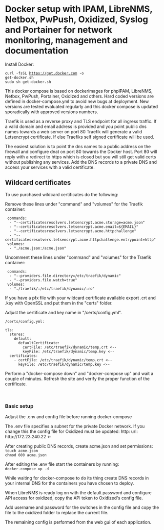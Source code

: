 <h1>Docker setup with IPAM, LibreNMS, Netbox, PwPush, Oxidized, Syslog and Portainer for network monitoring, management and documentation</h1>

<p>Install Docker:</p>

<code>curl -fsSL https://get.docker.com -o get-docker.sh</code><br>
<code>sudo sh get-docker.sh</code><br>

<p>This docker compose is based on dockerimages for phpIPAM, LibreNMS, Netbox, PwPush, Portainer, Oxidized and others. Hard coded versions are defined in docker-compose.yml to avoid new bugs at deployment. New versions are tested evaluated regularly and this docker compose is updated sporadically with approved versions numbers.</p>

<p>Traefik is used as a reverse proxy and TLS endpoint for all ingress traffic. If a valid domain and email address is provided and you point public dns names towards a web server on port 80 Traefik will generate a valid Letsencrypt certificate. If else Traefiks self signed certificate will be used.
</p>

<p>The easiest solution is to point the dns names to a public address on the firewall and configure dnat on port 80 towards the Docker host. Port 80 will reply with a redirect to https which is closed but you will still get valid certs without publishing any services. Add the DNS records to a private DNS and access your services with a valid certificate.
</p>

## Wildcard certificates

To use purchased wildcard certificates do the following:

Remove these lines under "command" and "volumes" for the Traefik container:
       
     commands:
      - "--certificatesresolvers.letsencrypt.acme.storage=acme.json"
      - "--certificatesresolvers.letsencrypt.acme.email=${EMAIL}"  
      - "--certificatesresolvers.letsencrypt.acme.httpchallenge"
      - "--certificatesresolvers.letsencrypt.acme.httpchallenge.entrypoint=http"
     volumes:
      - "./acme.json:/acme.json"
      
Uncomment these lines under "command" and "volumes" for the Traefik container:</p>

     commands:
      - "--providers.file.directory=/etc/traefik/dynamic"
      - "--providers.file.watch=true"
     volumes:
      - "./traefik/:/etc/traefik/dynamic/:ro" 

<p>If you have a pfx file with your wildcard certificate available export .crt and .key with OpenSSL and put them in the "certs" folder.</p>

Adjust the certificate and key name in "/certs/config.yml".
    
    /certs/config.yml:
       
    tls:
      stores:
        default:
          defaultCertificate:
            certFile: /etc/traefik/dynamic/temp.crt <--
            keyFile: /etc/traefik/dynamic/temp.key <--
      certificates:
        - certFile: /etc/traefik/dynamic/temp.crt <--
          keyFile: /etc/traefik/dynamic/temp.key <--
      
<p>Perform a "docker-compose down" and "docker-compose up" and wait a couple of minutes. Refresh the site and verify the proper function of the certificate.</p>

<br>
<h3>Basic setup</h3>
<p>Adjust the .env and config file before running docker-compose</p>
<p>The .env file specifies a subnet for the private Docker network. If you change this the config file for Oxidized must be updated:
http:
url: http://172.23.240.22  <-
</p>
<p>After creating public DNS records, create acme.json and set permissions:
<br><code>touch acme.json</code>
<br><code>chmod 600 acme.json</code>
<p>After editing the .env file start the containers by running: <BR>
<code>docker-compose up -d</code></p>
<p>While waiting for docker-compose to do its thing create DNS records in your internal DNS for the containers you have chosen to deploy.</p>
<p>When LibreNMS is ready log on with the default password and configure API access for oxidized, copy the API token to Oxidized's config file.</p>
<p>Add username and password for the switches in the config file and copy the file to the oxidized folder to replace the current file.</p>
<p>The remaining config is performed from the web gui of each application.</p>
